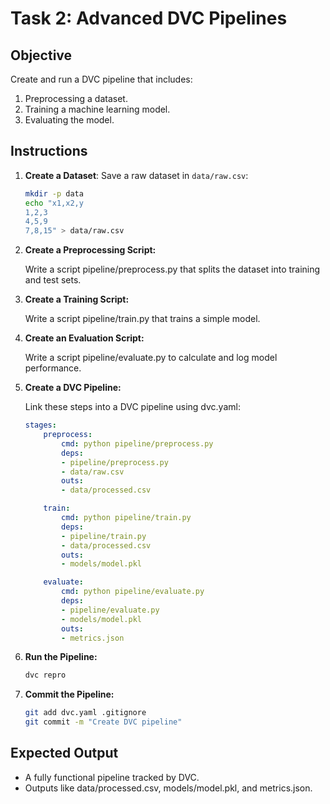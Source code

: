 # **Task 2: Advanced DVC Pipelines**

## **Objective**

Create and run a DVC pipeline that includes:

1. Preprocessing a dataset.
2. Training a machine learning model.
3. Evaluating the model.

## **Instructions**

1. **Create a Dataset**:
   Save a raw dataset in `data/raw.csv`:

   ```bash
   mkdir -p data
   echo "x1,x2,y
   1,2,3
   4,5,9
   7,8,15" > data/raw.csv
   ```

2. **Create a Preprocessing Script:**

    Write a script pipeline/preprocess.py that splits the dataset into training and test sets.

3. **Create a Training Script:**

    Write a script pipeline/train.py that trains a simple model.

4. **Create an Evaluation Script:**

    Write a script pipeline/evaluate.py to calculate and log model performance.

5. **Create a DVC Pipeline:**

    Link these steps into a DVC pipeline using dvc.yaml:

    ```yaml
    stages:
        preprocess:
            cmd: python pipeline/preprocess.py
            deps:
            - pipeline/preprocess.py
            - data/raw.csv
            outs:
            - data/processed.csv

        train:
            cmd: python pipeline/train.py
            deps:
            - pipeline/train.py
            - data/processed.csv
            outs:
            - models/model.pkl

        evaluate:
            cmd: python pipeline/evaluate.py
            deps:
            - pipeline/evaluate.py
            - models/model.pkl
            outs:
            - metrics.json
    ```

6. **Run the Pipeline:**

    ```bash
    dvc repro
    ```

7. **Commit the Pipeline:**

    ```bash
    git add dvc.yaml .gitignore
    git commit -m "Create DVC pipeline"
    ```

## **Expected Output**

* A fully functional pipeline tracked by DVC.
* Outputs like data/processed.csv, models/model.pkl, and metrics.json.